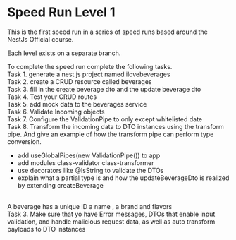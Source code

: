 <h1>Speed Run Level 1</h1>

This is the first speed run in a series of speed runs based around the NestJs Official course.

Each level exists on a separate branch.

To complete the speed run complete the following tasks.
<br/>
Task 1. generate a nest.js project named ilovebeverages
<br/>
Task 2. create a CRUD resource called beverages
<br/>
Task 3. fill in the create beverage dto and the update beverage dto
<br/>
Task 4. Test your CRUD routes
<br/>
Task 5. add mock data to the beverages service
<br/>
Task 6. Validate Incoming objects
<br/>
Task 7. Configure the ValidationPipe to only except whitelisted date
<br/>
Task 8. Transform the incoming data to DTO instances using the transform pipe. And give an example of how the transform pipe can perform type conversion.
<br/>

<ul>

<li>
 add useGlobalPipes(new ValidationPipe()) to app
</li>
<li>
 add modules class-validator class-transformer
</li>
<li>
 use decorators like @IsString to validate the DTOs
</li>
<li>
 explain what a partial type is and how the updateBeverageDto is realized by extending createBeverage
</li>
 
</ul>

<br/>
A beverage has a unique ID a name , a brand and flavors

<br/>
Task 3. Make sure that yo have Error messages, DTOs that enable input validation, and handle malicious request data, as well as auto transform payloads to DTO instances
